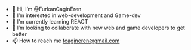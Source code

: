 - 👋 Hi, I’m @FurkanCaginEren
- 👀 I’m interested in web-development and Game-dev
- 🌱 I’m currently learning REACT
- 💞️ I’m looking to collaborate with new web and game developers to get better
- 📫 How to reach me fcagineren@gmail.com

<!---
FurkanCaginEren/FurkanCaginEren is a ✨ special ✨ repository because its `README.md` (this file) appears on your GitHub profile.
You can click the Preview link to take a look at your changes.
--->
